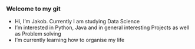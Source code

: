 ### Welcome to my git
- Hi, I’m Jakob. Currently I am studying Data Science
- I’m interested in Python, Java and in general interesting Projects as well as Problem solving
- I’m currently learning how to organise my life

<!---
Jakob-L-M/Jakob-L-M is a ✨ special ✨ repository because its `README.md` (this file) appears on your GitHub profile.
You can click the Preview link to take a look at your changes.
--->
